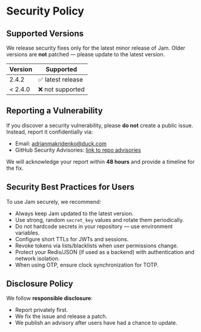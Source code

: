 # Security Policy

## Supported Versions
We release security fixes only for the latest minor release of Jam.
Older versions are **not** patched — please update to the latest version.

| Version | Supported          |
|---------|--------------------|
| 2.4.2   | ✅ latest release   |
| < 2.4.0 | ❌ not supported    |

## Reporting a Vulnerability
If you discover a security vulnerability, please **do not** create a public issue.  
Instead, report it confidentially via:

- Email: [adrianmakridenko@duck.com](mailto:adrianmakridenko@duck.com)
- GitHub Security Advisories: [link to repo advisories](https://github.com/lyaguxafrog/jam/security/advisories)

We will acknowledge your report within **48 hours** and provide a timeline for the fix.

## Security Best Practices for Users
To use Jam securely, we recommend:
- Always keep Jam updated to the latest version.
- Use strong, random `secret_key` values and rotate them periodically.
- Do not hardcode secrets in your repository — use environment variables.
- Configure short TTLs for JWTs and sessions.
- Revoke tokens via lists/blacklists when user permissions change.
- Protect your Redis/JSON (if used as a backend) with authentication and network isolation.
- When using OTP, ensure clock synchronization for TOTP.

## Disclosure Policy
We follow **responsible disclosure**:
- Report privately first.
- We fix the issue and release a patch.
- We publish an advisory after users have had a chance to update.
